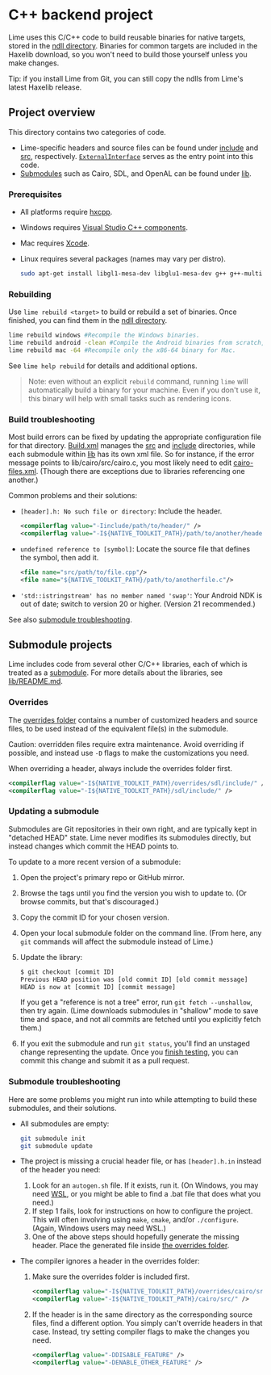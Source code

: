 # C++ backend project
Lime uses this C/C++ code to build reusable binaries for native targets, stored in the [ndll directory](https://github.com/openfl/lime/tree/develop/ndll). Binaries for common targets are included in the Haxelib download, so you won't need to build those yourself unless you make changes.

Tip: if you install Lime from Git, you can still copy the ndlls from Lime's latest Haxelib release.

## Project overview
This directory contains two categories of code.

- Lime-specific headers and source files can be found under [include](include) and [src](src), respectively. [`ExternalInterface`](src/ExternalInterface.cpp) serves as the entry point into this code.
- [Submodules](#submodule-projects) such as Cairo, SDL, and OpenAL can be found under [lib](lib).

### Prerequisites

- All platforms require [hxcpp](https://lib.haxe.org/p/hxcpp/).
- Windows requires [Visual Studio C++ components](https://visualstudio.microsoft.com/vs/features/cplusplus/).
- Mac requires [Xcode](https://developer.apple.com/xcode/).
- Linux requires several packages (names may vary per distro).

   ```bash
   sudo apt-get install libgl1-mesa-dev libglu1-mesa-dev g++ g++-multilib gcc-multilib libasound2-dev libx11-dev libxext-dev libxi-dev libxrandr-dev libxinerama-dev libpulse-dev
   ```

### Rebuilding
Use `lime rebuild <target>` to build or rebuild a set of binaries. Once finished, you can find them in the [ndll directory](https://github.com/openfl/lime/tree/develop/ndll).

```bash
lime rebuild windows #Recompile the Windows binaries.
lime rebuild android -clean #Compile the Android binaries from scratch, even if no changes are detected.
lime rebuild mac -64 #Recompile only the x86-64 binary for Mac.
```

See `lime help rebuild` for details and additional options.

> Note: even without an explicit `rebuild` command, running `lime` will automatically build a binary for your machine. Even if you don't use it, this binary will help with small tasks such as rendering icons.

### Build troubleshooting
Most build errors can be fixed by updating the appropriate configuration file for that directory. [Build.xml](Build.xml) manages the [src](src) and [include](include) directories, while each submodule within [lib](lib) has its own xml file. So for instance, if the error message points to lib/cairo/src/cairo.c, you most likely need to edit [cairo-files.xml](lib/cairo-files.xml). (Though there are exceptions due to libraries referencing one another.)

Common problems and their solutions:

- `[header].h: No such file or directory`: Include the header.

   ```xml
   <compilerflag value="-Iinclude/path/to/header/" />
   <compilerflag value="-I${NATIVE_TOOLKIT_PATH}/path/to/another/header/" />
   ```

- `undefined reference to [symbol]`: Locate the source file that defines the symbol, then add it.

   ```xml
   <file name="src/path/to/file.cpp"/>
   <file name="${NATIVE_TOOLKIT_PATH}/path/to/anotherfile.c"/>
   ```

- `'std::istringstream' has no member named 'swap'`: Your Android NDK is out of date; switch to version 20 or higher. (Version 21 recommended.)

See also [submodule troubleshooting](#submodule-troubleshooting).

## Submodule projects
Lime includes code from several other C/C++ libraries, each of which is treated as a [submodule](https://git-scm.com/book/en/v2/Git-Tools-Submodules). For more details about the libraries, see [lib/README.md](lib/README.md).

### Overrides
The [overrides folder](lib/overrides) contains a number of customized headers and source files, to be used instead of the equivalent file(s) in the submodule.

Caution: overridden files require extra maintenance. Avoid overriding if possible, and instead use `-D` flags to make the customizations you need.

When overriding a header, always include the overrides folder first.

```xml
<compilerflag value="-I${NATIVE_TOOLKIT_PATH}/overrides/sdl/include/" />
<compilerflag value="-I${NATIVE_TOOLKIT_PATH}/sdl/include/" />
```

### Updating a submodule
Submodules are Git repositories in their own right, and are typically kept in "detached HEAD" state. Lime never modifies its submodules directly, but instead changes which commit the HEAD points to.

To update to a more recent version of a submodule:

1. Open the project's primary repo or GitHub mirror.
2. Browse the tags until you find the version you wish to update to. (Or browse commits, but that's discouraged.)
3. Copy the commit ID for your chosen version.
4. Open your local submodule folder on the command line. (From here, any `git` commands will affect the submodule instead of Lime.)
5. Update the library:

   ```bash
   $ git checkout [commit ID]
   Previous HEAD position was [old commit ID] [old commit message]
   HEAD is now at [commit ID] [commit message]
   ```

   If you get a "reference is not a tree" error, run `git fetch --unshallow`, then try again. (Lime downloads submodules in "shallow" mode to save time and space, and not all commits are fetched until you explicitly fetch them.)
6. If you exit the submodule and run `git status`, you'll find an unstaged change representing the update. Once you [finish testing](#rebuilding), you can commit this change and submit it as a pull request.

### Submodule troubleshooting
Here are some problems you might run into while attempting to build these submodules, and their solutions.

- All submodules are empty:

   ```bash
   git submodule init
   git submodule update
   ```

- The project is missing a crucial header file, or has `[header].h.in` instead of the header you need:

   1. Look for an `autogen.sh` file. If it exists, run it. (On Windows, you may need [WSL](https://docs.microsoft.com/en-us/windows/wsl/about), or you might be able to find a .bat file that does what you need.)
   2. If step 1 fails, look for instructions on how to configure the project. This will often involving using `make`, `cmake`, and/or `./configure`. (Again, Windows users may need WSL.)
   3. One of the above steps should hopefully generate the missing header. Place the generated file inside [the overrides folder](#overrides).

- The compiler ignores a header in the overrides folder:

   1. Make sure the overrides folder is included first.

      ```xml
      <compilerflag value="-I${NATIVE_TOOLKIT_PATH}/overrides/cairo/src/" />
      <compilerflag value="-I${NATIVE_TOOLKIT_PATH}/cairo/src/" />
      ```

   2. If the header is in the same directory as the corresponding source files, find a different option. You simply can't override headers in that case. Instead, try setting compiler flags to make the changes you need.

      ```xml
      <compilerflag value="-DDISABLE_FEATURE" />
      <compilerflag value="-DENABLE_OTHER_FEATURE" />
      ```
